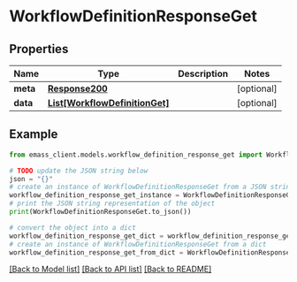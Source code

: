 # WorkflowDefinitionResponseGet


## Properties

Name | Type | Description | Notes
------------ | ------------- | ------------- | -------------
**meta** | [**Response200**](Response200.md) |  | [optional] 
**data** | [**List[WorkflowDefinitionGet]**](WorkflowDefinitionGet.md) |  | [optional] 

## Example

```python
from emass_client.models.workflow_definition_response_get import WorkflowDefinitionResponseGet

# TODO update the JSON string below
json = "{}"
# create an instance of WorkflowDefinitionResponseGet from a JSON string
workflow_definition_response_get_instance = WorkflowDefinitionResponseGet.from_json(json)
# print the JSON string representation of the object
print(WorkflowDefinitionResponseGet.to_json())

# convert the object into a dict
workflow_definition_response_get_dict = workflow_definition_response_get_instance.to_dict()
# create an instance of WorkflowDefinitionResponseGet from a dict
workflow_definition_response_get_from_dict = WorkflowDefinitionResponseGet.from_dict(workflow_definition_response_get_dict)
```
[[Back to Model list]](../README.md#documentation-for-models) [[Back to API list]](../README.md#documentation-for-api-endpoints) [[Back to README]](../README.md)



